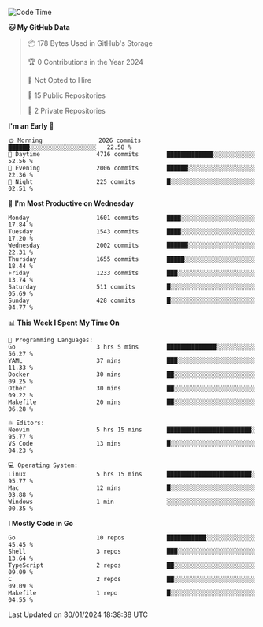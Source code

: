 <!--START_SECTION:waka-->
![Code Time](http://img.shields.io/badge/Code%20Time-347%20hrs%2029%20mins-blue)

**🐱 My GitHub Data** 

> 📦 178 Bytes Used in GitHub's Storage 
 > 
> 🏆 0 Contributions in the Year 2024
 > 
> 🚫 Not Opted to Hire
 > 
> 📜 15 Public Repositories 
 > 
> 🔑 2 Private Repositories 
 > 
**I'm an Early 🐤** 

```text
🌞 Morning                2026 commits        ██████░░░░░░░░░░░░░░░░░░░   22.58 % 
🌆 Daytime                4716 commits        █████████████░░░░░░░░░░░░   52.56 % 
🌃 Evening                2006 commits        ██████░░░░░░░░░░░░░░░░░░░   22.36 % 
🌙 Night                  225 commits         █░░░░░░░░░░░░░░░░░░░░░░░░   02.51 % 
```
📅 **I'm Most Productive on Wednesday** 

```text
Monday                   1601 commits        ████░░░░░░░░░░░░░░░░░░░░░   17.84 % 
Tuesday                  1543 commits        ████░░░░░░░░░░░░░░░░░░░░░   17.20 % 
Wednesday                2002 commits        ██████░░░░░░░░░░░░░░░░░░░   22.31 % 
Thursday                 1655 commits        █████░░░░░░░░░░░░░░░░░░░░   18.44 % 
Friday                   1233 commits        ███░░░░░░░░░░░░░░░░░░░░░░   13.74 % 
Saturday                 511 commits         █░░░░░░░░░░░░░░░░░░░░░░░░   05.69 % 
Sunday                   428 commits         █░░░░░░░░░░░░░░░░░░░░░░░░   04.77 % 
```


📊 **This Week I Spent My Time On** 

```text
💬 Programming Languages: 
Go                       3 hrs 5 mins        ██████████████░░░░░░░░░░░   56.27 % 
YAML                     37 mins             ███░░░░░░░░░░░░░░░░░░░░░░   11.33 % 
Docker                   30 mins             ██░░░░░░░░░░░░░░░░░░░░░░░   09.25 % 
Other                    30 mins             ██░░░░░░░░░░░░░░░░░░░░░░░   09.22 % 
Makefile                 20 mins             ██░░░░░░░░░░░░░░░░░░░░░░░   06.28 % 

🔥 Editors: 
Neovim                   5 hrs 15 mins       ████████████████████████░   95.77 % 
VS Code                  13 mins             █░░░░░░░░░░░░░░░░░░░░░░░░   04.23 % 

💻 Operating System: 
Linux                    5 hrs 15 mins       ████████████████████████░   95.77 % 
Mac                      12 mins             █░░░░░░░░░░░░░░░░░░░░░░░░   03.88 % 
Windows                  1 min               ░░░░░░░░░░░░░░░░░░░░░░░░░   00.35 % 
```

**I Mostly Code in Go** 

```text
Go                       10 repos            ███████████░░░░░░░░░░░░░░   45.45 % 
Shell                    3 repos             ███░░░░░░░░░░░░░░░░░░░░░░   13.64 % 
TypeScript               2 repos             ██░░░░░░░░░░░░░░░░░░░░░░░   09.09 % 
C                        2 repos             ██░░░░░░░░░░░░░░░░░░░░░░░   09.09 % 
Makefile                 1 repo              █░░░░░░░░░░░░░░░░░░░░░░░░   04.55 % 
```




 Last Updated on 30/01/2024 18:38:38 UTC
<!--END_SECTION:waka-->
